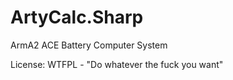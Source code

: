 ArtyCalc.Sharp
==============

ArmA2 ACE Battery Computer System

License: WTFPL - "Do whatever the fuck you want"
